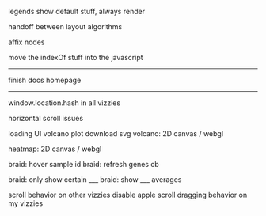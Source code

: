 


legends show default stuff, always render

handoff between layout algorithms

affix nodes

move the indexOf stuff into the javascript

---




finish docs homepage




---

window.location.hash in all vizzies

horizontal scroll issues


loading UI
volcano plot download svg
volcano: 2D canvas / webgl

heatmap: 2D canvas / webgl

braid: hover sample id
braid:  refresh genes cb

braid: only show certain ___
braid: show ___ averages


scroll behavior on other vizzies
disable apple scroll dragging behavior on my vizzies



